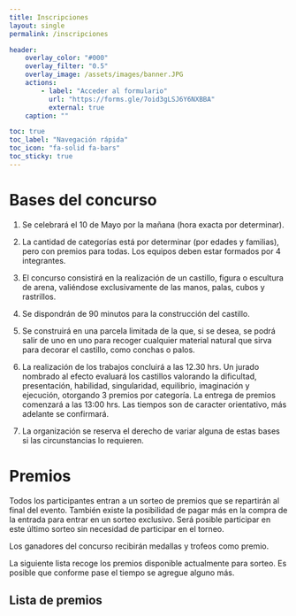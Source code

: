 ```yaml
---
title: Inscripciones
layout: single
permalink: /inscripciones 

header:
    overlay_color: "#000"
    overlay_filter: "0.5"
    overlay_image: /assets/images/banner.JPG
    actions:
        - label: "Acceder al formulario"
          url: "https://forms.gle/7oid3gLSJ6Y6NXBBA"
          external: true
    caption: ""

toc: true
toc_label: "Navegación rápida"
toc_icon: "fa-solid fa-bars"
toc_sticky: true
---
```


# Bases del concurso

1. Se celebrará el 10 de Mayo por la mañana (hora exacta por determinar).

2. La cantidad de categorías está por determinar (por edades y familias), pero con premios para todas. Los equipos deben estar formados por 4 integrantes.

3. El concurso consistirá en la realización de un castillo, figura o escultura de arena, valiéndose exclusivamente de las manos, palas, cubos y rastrillos.

4. Se dispondrán de 90 minutos para la construcción del castillo.

5. Se construirá en una parcela limitada de la que, si se desea, se podrá salir de uno en uno para recoger cualquier material natural que sirva para decorar el castillo, como conchas o palos.

6. La realización de los trabajos concluirá a las 12.30 hrs. Un jurado nombrado al efecto evaluará los castillos valorando la dificultad, presentación, habilidad, singularidad, equilibrio, imaginación y ejecución, otorgando 3 premios por categoría. La entrega de premios comenzará a las 13:00 hrs. Las tiempos son de caracter orientativo, más adelante se confirmará.

7. La organización se reserva el derecho de variar alguna de estas bases si las circunstancias lo requieren.


# Premios
Todos los participantes entran a un sorteo de premios que se repartirán al final del evento. También existe la posibilidad de pagar más en la compra de la entrada para entrar en un sorteo exclusivo. Será posible participar en este último sorteo sin necesidad de participar en el torneo.

Los ganadores del concurso recibirán medallas y trofeos como premio.

La siguiente lista recoge los premios disponible actualmente para sorteo. Es posible que conforme pase el tiempo se agregue alguno más.

## Lista de premios
